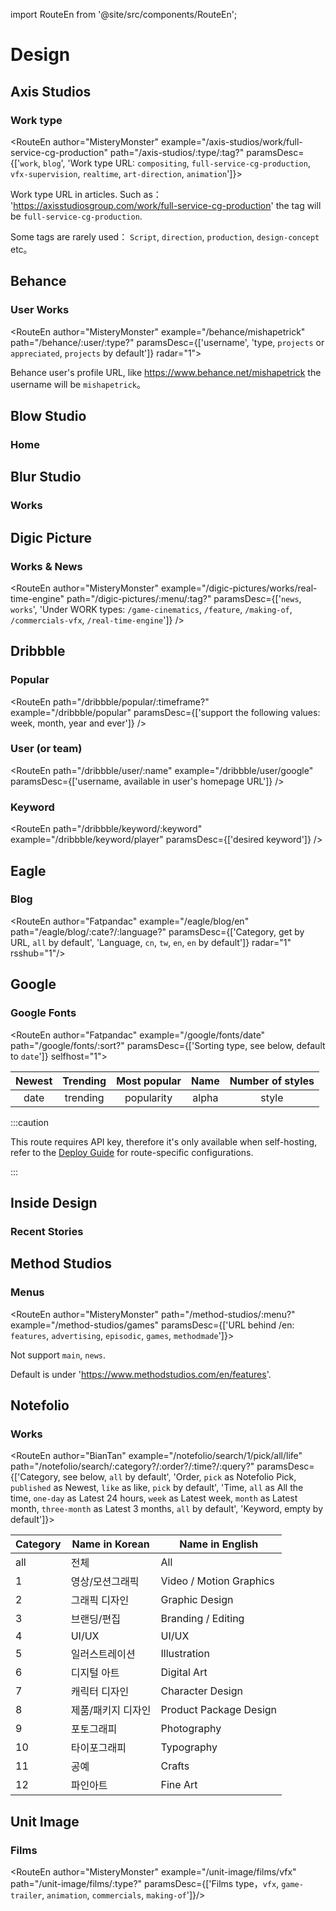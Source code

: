 import RouteEn from '@site/src/components/RouteEn';

# Design

## Axis Studios

### Work type

<RouteEn author="MisteryMonster" example="/axis-studios/work/full-service-cg-production" path="/axis-studios/:type/:tag?" paramsDesc={['`work`, `blog`', 'Work type URL: `compositing`, `full-service-cg-production`, `vfx-supervision`, `realtime`, `art-direction`, `animation`']}>

Work type URL in articles. Such as： 'https://axisstudiosgroup.com/work/full-service-cg-production' the tag will be `full-service-cg-production`.

Some tags are rarely used： `Script`, `direction`, `production`, `design-concept` etc。

</RouteEn>

## Behance

### User Works

<RouteEn author="MisteryMonster" example="/behance/mishapetrick" path="/behance/:user/:type?" paramsDesc={['username', 'type, `projects` or `appreciated`, `projects` by default']} radar="1">

Behance user's profile URL, like <https://www.behance.net/mishapetrick> the username will be `mishapetrick`。

</RouteEn>

## Blow Studio

### Home

<RouteEn author="MisteryMonster" example="/blow-studio" path="/blow-studio" />

## Blur Studio

### Works

<RouteEn author="MisteryMonster" example="/blur-studio" path="/blur-studio" />

## Digic Picture

### Works & News

<RouteEn author="MisteryMonster" example="/digic-pictures/works/real-time-engine" path="/digic-pictures/:menu/:tag?" paramsDesc={['`news`, `works`', 'Under WORK types: `/game-cinematics`, `/feature`, `/making-of`, `/commercials-vfx`, `/real-time-engine`']} />

## Dribbble

### Popular

<RouteEn path="/dribbble/popular/:timeframe?" example="/dribbble/popular" paramsDesc={['support the following values: week, month, year and ever']} />

### User (or team)

<RouteEn path="/dribbble/user/:name" example="/dribbble/user/google" paramsDesc={['username, available in user\'s homepage URL']} />

### Keyword

<RouteEn path="/dribbble/keyword/:keyword" example="/dribbble/keyword/player" paramsDesc={['desired keyword']} />

## Eagle

### Blog

<RouteEn author="Fatpandac" example="/eagle/blog/en" path="/eagle/blog/:cate?/:language?" paramsDesc={['Category, get by URL, `all` by default', 'Language, `cn`, `tw`, `en`, `en` by default']} radar="1" rsshub="1"/>

## Google

### Google Fonts

<RouteEn author="Fatpandac" example="/google/fonts/date" path="/google/fonts/:sort?" paramsDesc={['Sorting type, see below, default to `date`']} selfhost="1">

| Newest | Trending | Most popular | Name  | Number of styles |
| :----: | :------: | :----------: | :--:  | :--------------: |
| date   | trending | popularity   | alpha | style            |

:::caution

This route requires API key, therefore it's only available when self-hosting, refer to the [Deploy Guide](https://docs.rsshub.app/en/install/#configuration-route-specific-configurations) for route-specific configurations.

:::

</RouteEn>

## Inside Design

### Recent Stories

<RouteEn author="miaoyafeng" example="/invisionapp/inside-design" path="/invisionapp/inside-design">
</RouteEn>

## Method Studios

### Menus

<RouteEn author="MisteryMonster" path="/method-studios/:menu?" example="/method-studios/games" paramsDesc={['URL behind /en: `features`, `advertising`, `episodic`, `games`, `methodmade`']}>

Not support `main`, `news`.

Default is under 'https://www.methodstudios.com/en/features'.

</RouteEn>

## Notefolio

### Works

<RouteEn author="BianTan" example="/notefolio/search/1/pick/all/life" path="/notefolio/search/:category?/:order?/:time?/:query?" paramsDesc={['Category, see below, `all` by default', 'Order, `pick` as Notefolio Pick, `published` as Newest, `like` as like, `pick` by default', 'Time, `all` as All the time, `one-day` as Latest 24 hours, `week` as Latest week, `month` as Latest month, `three-month` as Latest 3 months, `all` by default', 'Keyword, empty by default']}>

| Category | Name in Korean | Name in English |
| ---- | --------------- | --------------- |
| all  | 전체            | All        |
| 1   | 영상/모션그래픽 | Video / Motion Graphics |
| 2   | 그래픽 디자인   | Graphic Design |
| 3   |  브랜딩/편집    | Branding / Editing |
| 4   | UI/UX       | UI/UX |
| 5   | 일러스트레이션  | Illustration |
| 6   | 디지털 아트     | Digital Art |
| 7   | 캐릭터 디자인   | Character Design |
| 8   | 제품/패키지 디자인 | Product Package Design |
| 9   | 포토그래피      | Photography |
| 10   | 타이포그래피    | Typography |
| 11   | 공예            | Crafts |
| 12   | 파인아트        | Fine Art|

</RouteEn>

## Unit Image

### Films

<RouteEn author="MisteryMonster" example="/unit-image/films/vfx" path="/unit-image/films/:type?" paramsDesc={['Films type，`vfx`, `game-trailer`, `animation`, `commercials`, `making-of`']}/>
